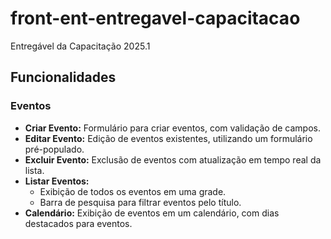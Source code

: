 # front-ent-entregavel-capacitacao
Entregável da Capacitação 2025.1


## **Funcionalidades**

### **Eventos**
- **Criar Evento:** Formulário para criar eventos, com validação de campos.
- **Editar Evento:** Edição de eventos existentes, utilizando um formulário pré-populado.
- **Excluir Evento:** Exclusão de eventos com atualização em tempo real da lista.
- **Listar Eventos:**
  - Exibição de todos os eventos em uma grade.
  - Barra de pesquisa para filtrar eventos pelo título.
- **Calendário:** Exibição de eventos em um calendário, com dias destacados para eventos.


